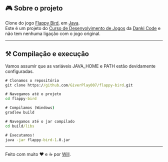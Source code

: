 ## :video_game: Sobre o projeto

Clone do jogo [Flappy Bird](https://pt.wikipedia.org/wiki/Flappy_Bird), em [Java](https://www.java.com/).  
Este é um projeto do [Curso de Desenvolvimento de Jogos](https://cursos.dankicode.com/curso-dev-games) da [Danki Code](http://cursos.dankicode.com/) e não tem nenhuma ligação com o jogo original.

---

## ⚒️ Compilação e execução
Vamos assumir que as variáveis JAVA_HOME e PATH estão devidamente configuradas.

```bat
# Clonamos o repositório
git clone https://github.com/GiverPlay007/flappy-bird.git

# Navegamos até o projeto
cd flappy-bird

# Compilamos (Windows)
gradlew build

# Navegamos até o jar compilado
cd build/libs

# Executamos!
java -jar flappy-bird-1.0.jar
```
---

Feito com muito ❤️ e ☕ por [Will](https://github.com/GiverPlay007).
